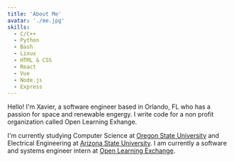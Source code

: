 ```yaml
---
title: 'About Me'
avatar: './me.jpg'
skills:
  - C/C++
  - Python
  - Bash
  - Linux
  - HTML & CSS
  - React
  - Vue
  - Node.js
  - Express
---
```


Hello! I'm Xavier, a software engineer based in Orlando, FL who has a passion for space and renewable engergy. I write code for a non profit organization called Open Learning Exhange.

I'm currently studying Computer Science at [Oregon State University](https://eecs.oregonstate.edu/) and Electrical Engineering at [Arizona State University](https://engineering.asu.edu/). I am currently a software and systems engineer intern at [Open Learning Exchange](https://www.ole.org/).

